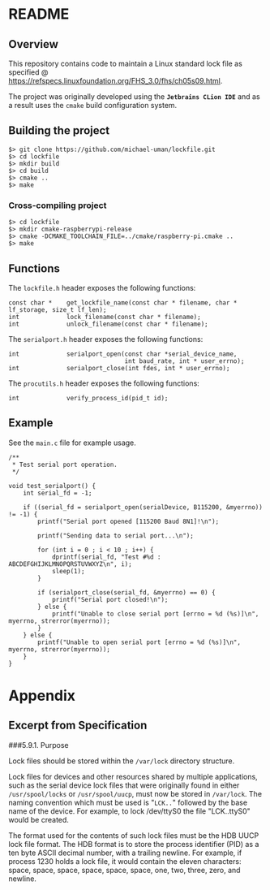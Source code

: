 # README

## Overview

This repository contains code to maintain a Linux standard lock file as specified @ https://refspecs.linuxfoundation.org/FHS_3.0/fhs/ch05s09.html.

The project was originally developed using the **`Jetbrains CLion IDE`** and as a result uses the `cmake` build configuration system.

## Building the project

``` 
$> git clone https://github.com/michael-uman/lockfile.git
$> cd lockfile
$> mkdir build
$> cd build
$> cmake ..
$> make
```

### Cross-compiling project

```
$> cd lockfile
$> mkdir cmake-raspberrypi-release
$> cmake -DCMAKE_TOOLCHAIN_FILE=../cmake/raspberry-pi.cmake ..
$> make
```

## Functions

The `lockfile.h` header exposes the following functions:

```
const char *    get_lockfile_name(const char * filename, char * lf_storage, size_t lf_len);
int             lock_filename(const char * filename);
int             unlock_filename(const char * filename);
```

The `serialport.h` header exposes the following functions:

```
int             serialport_open(const char *serial_device_name,
                                int baud_rate, int * user_errno);
int             serialport_close(int fdes, int * user_errno);
```

The `procutils.h` header exposes the following functions:

``` 
int             verify_process_id(pid_t id);
```

## Example

See the `main.c` file for example usage.

```
/**
 * Test serial port operation.
 */

void test_serialport() {
    int serial_fd = -1;

    if ((serial_fd = serialport_open(serialDevice, B115200, &myerrno)) != -1) {
        printf("Serial port opened [115200 Baud 8N1]!\n");

        printf("Sending data to serial port...\n");

        for (int i = 0 ; i < 10 ; i++) {
            dprintf(serial_fd, "Test #%d : ABCDEFGHIJKLMNOPQRSTUVWXYZ\n", i);
            sleep(1);
        }

        if (serialport_close(serial_fd, &myerrno) == 0) {
            printf("Serial port closed!\n");
        } else {
            printf("Unable to close serial port [errno = %d (%s)]\n", myerrno, strerror(myerrno));
        }
    } else {
        printf("Unable to open serial port [errno = %d (%s)]\n", myerrno, strerror(myerrno));
    }
}
```

# Appendix

## Excerpt from Specification

###5.9.1. Purpose

Lock files should be stored within the `/var/lock` directory structure.

Lock files for devices and other resources shared by multiple applications, such as the serial device lock files that were originally found in either `/usr/spool/locks` or `/usr/spool/uucp`, must now be stored in `/var/lock`. The naming convention which must be used is "`LCK..`" followed by the base name of the device. For example, to lock /dev/ttyS0 the file "LCK..ttyS0" would be created.

The format used for the contents of such lock files must be the HDB UUCP lock file format. The HDB format is to store the process identifier (PID) as a ten byte ASCII decimal number, with a trailing newline. For example, if process 1230 holds a lock file, it would contain the eleven characters: space, space, space, space, space, space, one, two, three, zero, and newline.
